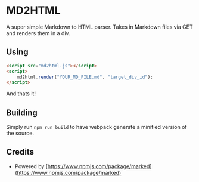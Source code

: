 # MD2HTML

A super simple Markdown to HTML parser. Takes in Markdown files via GET and renders them in a div.

## Using

```html
<script src="md2html.js"></script>
<script>
    md2html.render("YOUR_MD_FILE.md", "target_div_id");
</script>
```

And thats it!

## Building

Simply run `npm run build` to have webpack generate a minified version of the source.

## Credits

- Powered by [https://www.npmjs.com/package/marked](https://www.npmjs.com/package/marked)
